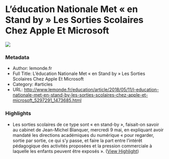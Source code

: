 # L’éducation Nationale Met « en Stand by » Les Sorties Scolaires Chez Apple Et Microsoft

![](https://readwise-assets.s3.amazonaws.com/static/images/article1.be68295a7e40.png)

### Metadata

- Author: lemonde.fr
- Full Title: L’éducation Nationale Met « en Stand by » Les Sorties Scolaires Chez Apple Et Microsoft
- Category: #articles
- URL: http://www.lemonde.fr/education/article/2018/05/11/l-education-nationale-met-en-stand-by-les-sorties-scolaires-chez-apple-et-microsoft_5297291_1473685.html

### Highlights

- Les sorties scolaires de ce type sont « en stand-by », faisait-on savoir au cabinet de Jean-Michel Blanquer, mercredi 9 mai, en expliquant avoir mandaté les directions académiques du numérique « pour regarder, sortie par sortie, ce qui s’y passe, et faire la part entre l’intérêt pédagogique des activités proposées et la pression commerciale à laquelle les enfants peuvent être exposés ». ([View Highlight](https://instapaper.com/read/1054620873/8545120))

